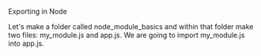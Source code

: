 Exporting in Node

Let's make a folder called node_module_basics and within that folder make two files: my_module.js and app.js. We are going to import my_module.js into app.js.